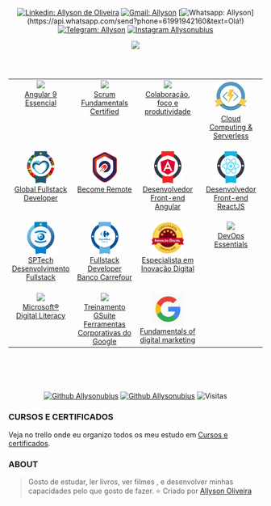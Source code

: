 <div align="center">

[![Linkedin: Allyson de Oliveira](https://img.shields.io/badge/-LinkedIn-blue?style=for-the-badge&logo=Linkedin&logoColor=white&link=https://www.linkedin.com/in/allyson-de-oliveira-6b3596164/)](https://www.linkedin.com/in/eliezerzarpelao//)
[![Gmail: Allyson](https://img.shields.io/badge/-Gmail-c14438?style=for-the-badge&logo=Gmail&logoColor=white&link=mailto:allysontrabalho7@gmail.com)](mailto:allysontrabalho7@gmail.com)
[![Whatsapp: Allyson](https://img.shields.io/badge/-Whatsapp-4CA143?style=for-the-badge&logo=whatsapp&logoColor=white&link=https://api.whatsapp.com/send?phone=61991942160&text=Olá!)](https://api.whatsapp.com/send?phone=61991942160&text=Olá!)
[![Telegram: Allyson ](https://img.shields.io/badge/Telegram-@Allysonoliveirabrandao-blue?style=for-the-badge&logo=Telegram)](https://t.me/allysonoliveirabrandao)
[![Instagram Allysonubius](https://img.shields.io/badge/-Instagram-C13584?style=for-the-badge&labelColor=C13584&logo=instagram&logoColor=white&link=https://www.instagram.com/allysonubius/)](https://www.instagram.com/allysonubius/)
</div>



<div align="center">
  <img height="420" src="https://media1.tenor.com/images/599e2459adce5e829dfa08b8b9d45add/tenor.gif?itemid=14038179">
</div>

<br>

<div align="center">
<h1></h1>
  <table>
    <tbody>
      <tr valign="top">
        <td width="25%" align="center">
          <img height="64px" src="https://media-exp1.licdn.com/dms/image/C560BAQEqmVRp2Q2Jbg/company-logo_100_100/0/1554852395434?e=1623283200&v=beta&t=-72rOiGidaqbjlcIUsMqWFs_yvBsJPEP8t7spG4tF8s">
		  <br>
      <a href="https://www.cod3r.com.br/certificates/9kc3fyfiq6">
          <span>Angular 9 Essencial</span>
        </a>
        </td>
        <td width="25%" align="center">
          <img height="64px" src="https://media-exp1.licdn.com/dms/image/C4E0BAQG9_uP8f-kpiw/company-logo_100_100/0/1519900745590?e=1623283200&v=beta&t=LNMhAiCbm2MJqvXBmst7wD2TBNpzFX9eF_HEiOJb0rg">
		  <br>
      <a href="https://www.scrumstudy.com/certification/verify?type=SFC&number=818395">
          <span>Scrum Fundamentals Certified</span>
        </a>
        </td>
	      <td width="25%" align="center">
          <img height="64px" src="https://media-exp1.licdn.com/dms/image/C4D0BAQGyOWvr4W0Pow/company-logo_100_100/0/1590003577120?e=1623283200&v=beta&t=fSrh49iJXj5HyqkEWbDCgp5qCcLY5pP7e0IsKzT3cE8">
		  <br>
      <a href="https://www.linkedin.com/learning/paths/trabalho-remoto-colaboracao-foco-e-produtividade?trk=flagship-lil_details_certification&trk=lil_details_certification">
          <span>Colaboração, foco e produtividade</span>
        </a>
        </td>
        <td width="25%" align="center">
          <img height="64px" src="img/Cloud Computing & Serverless.png">
		  <br>
      <a href="https://certificates.digitalinnovation.one/C4A53735">
          <span>Cloud Computing & Serverless</span>
        </a>
        </td>
      </tr>
      <tr valign="top">
        <td width="25%" align="center">
        <br>
          <img height="64px" src="img/Global Fullstack Developer.png">
		  <br>
        <a href="https://certificates.digitalinnovation.one/7AD09DBB">
          <span>Global Fullstack Developer</span>
        </a>
        </td>
        <td width="25%" align="center">
      <br>
          <img height="64px" src="img/Become Remote.png">
		  <br>
        <a href="https://certificates.digitalinnovation.one/84B30331">
          <span>Become Remote</span>
        </a>
        </td>
	      <td width="25%" align="center">
      <br>
          <img height="64px" src="img/Desenvolvedor Front-end Angular.png">
		  <br>
        <a href="https://certificates.digitalinnovation.one/D692055F">
          <span>Desenvolvedor Front-end Angular</span>
        </a>
        </td>
        <td width="25%" align="center">
      <br>
          <img height="64px" src="img/Desenvolvedor Front-end ReactJS.png">
		  <br>
        <a href="https://certificates.digitalinnovation.one/126D952C">
          <span>Desenvolvedor Front-end ReactJS</span>
        </a>
        </td>
      </tr>
      <tr valign="top">
        <td width="25%" align="center">
      <br>
          <img height="64px" src="img/SPTech Desenvolvimento Fullstack.png">
		  <br>
        <a href="https://certificates.digitalinnovation.one/7986DAC5">
          <span>SPTech Desenvolvimento Fullstack</span>
        </a>
        </td>
        <td width="25%" align="center">
      <br>
          <img height="64px" src="img/Fullstack Developer Banco Carrefour.png">
		  <br>
        <a href="https://certificates.digitalinnovation.one/D6589FBE">
          <span>Fullstack Developer Banco Carrefour</span>
        </a>
        </td>
	      <td width="25%" align="center">
      <br>
          <img height="64px" src="img/Especialista em Inovação Digital.png">
		  <br>
        <a href="https://certificates.digitalinnovation.one/72134F83">
          <span>Especialista em Inovação Digital</span>
        </a>
        </td>
        <td width="25%" align="center">
      <br>
          <img height="64px" src="https://media-exp1.licdn.com/dms/image/C4E0BAQGHggs8gOn10g/company-logo_100_100/0/1519902151244?e=1623283200&v=beta&t=NEfAJNgKUTnzHGamToK-0Rr8mIr5tccZO_kVKDStQa4">
		  <br>
        <a href="https://trello.com/c/9Gfjj67m">
          <span>DevOps Essentials</span>
        </a>
        </td>
      </tr>
      <tr valign="top">
        <td width="25%" align="center">
      <br>
          <img height="64px" src="https://media-exp1.licdn.com/dms/image/C560BAQH8hBKOFXvqag/company-logo_100_100/0/1609783110976?e=1623283200&v=beta&t=bWg-qUArnWalz-LNcQPnXUXd0hWZzzlGVFd-AJ6UTAs">
		  <br>
        <a href="https://trello.com/c/K97RCj06/52-microsoft-digital-literacy">
          <span>Microsoft® Digital Literacy</span>
        </a>
        </td>
        <td width="25%" align="center">
      <br>
          <img height="64px" src="https://media-exp1.licdn.com/dms/image/C4D0BAQHiNSL4Or29cg/company-logo_100_100/0/1519856215226?e=1623283200&v=beta&t=U7vhPJz0-Bh5qU2a-IymLBn0zoQ1LJbEv0y4jwUp4XU">
		  <br>
        <a href="https://trello.com/c/0nwNcmuV/1-pedro-mascarin-consultoria-em-ti-g-suite-google-curso">
          <span>Treinamento GSuite
Ferramentas Corporativas do Google</span>
        </a>
      <td width="25%" align="center">
        <br>
          <img height="64px" src="img/google.jfif">
		  <br>
        <a href="https://trello.com/c/yGpy0jod">
          <span>Fundamentals of digital marketing</span>
        </a>
      </tr>
    </tbody>
  </table>
</div>
<h1></h1>
<br>
<br>

<div align="center">

[![Github Allysonubius](https://github.com/anuraghazra/github-readme-stats/workflows/Test/badge.svg?style=for-the-badge&logo=Test)](https://github.com/Allysonubius)
[![Github Allysonubius](https://img.shields.io/github/issues-pr/anuraghazra/github-readme-stats?color=0088ff)](https://github.com/Allysonubius)
![Visitas](https://visitor-badge.glitch.me/badge?page_id=Allysonubius)
</div>

### CURSOS E CERTIFICADOS
<div>
  <p>Veja no trello onde eu organizo todos os meu estudo em 
  <a target="_blank" href="https://trello.com/b/5w5QtwG6/cursos-e-certificados"> Cursos e certificados</a>.</p>
</div>

### ABOUT

> Gosto de estudar, ler livros, ver filmes , e desenvolver minhas capacidades pelo que gosto de fazer.
⭐️ Criado por [Allyson Oliveira](https://github.com/Allysonubius)

